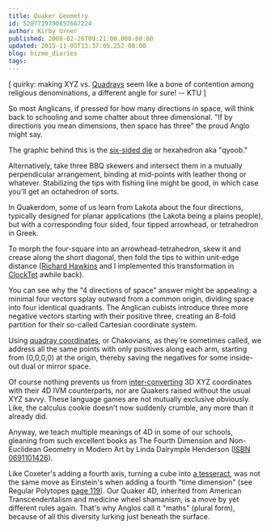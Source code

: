 ```yaml
---
title: Quaker Geometry
id: 5207719790857667224
author: Kirby Urner
published: 2008-02-26T09:21:00.000-08:00
updated: 2015-11-05T13:37:05.252-08:00
blog: bizmo_diaries
tags: 
---
```


[ quirky: making XYZ vs. [Quadrays](http://en.wikipedia.org/wiki/Quadray_coordinates) seem like a bone of contention among religious denominations, a different angle for sure! -- KTU ]

So most Anglicans, if pressed for how many directions in space, will think back to schooling and some chatter about three dimensional.  "If by directions you mean dimensions, then space has three" the proud Anglo might say.

The graphic behind this is the [six-sided die](http://worldgame.blogspot.com/2007/10/ppug-cubespace.html) or hexahedron aka "qyoob."

Alternatively, take three BBQ skewers and intersect them in a mutually perpendicular arrangement, binding at mid-points with leather thong or whatever.  Stabilizing the tips with fishing line might be good, in which case you'll get an octahedron of sorts.

[](https://blogger.googleusercontent.com/img/b/R29vZ2xl/AVvXsEg8yGotsoRn2e-oW0CTu-lOBYwTKAmAyWscrGTF2FzWH45GOWUyQAEgKs7B8XFS-CzdglUlOVU3yzbub8UwbWUV-Sc5c3fByKM-q0muMK0c6-Q5ZngGzSSIDDcIckDgm4WRGbF3/s1600-h/6spokes.gif)In Quakerdom, some of us learn from Lakota about the four directions, typically designed for planar applications (the Lakota being a plains people), but with a corresponding four sided, four tipped arrowhead, or tetrahedron in Greek.

To morph the four-square into an arrowhead-tetrahedron, skew it and crease along the short diagonal, then fold the tips to within unit-edge distance ([Richard Hawkins](http://www.newciv.org/Synergetic_Geometry/) and I implemented this transformation in [ClockTet](http://www.grunch.net/) awhile back).

You can see why the "4 directions of space" answer might be appealing:  a minimal four vectors splay outward from a common origin, dividing space into four identical quadrants.  The Anglican cubists introduce three more negative vectors starting with their positive three, creating an 8-fold partition for their so-called Cartesian coordinate system.

[](https://blogger.googleusercontent.com/img/b/R29vZ2xl/AVvXsEgADeEpxSuZpHnXqV3h50lFuieqYLN09zdrIfNKWzDOlN692wqQICQQ9A-yyKf_88KXJ6awY2JU3gzKwWctF_nqMpSTQ4ziwGMram7QLit1FCfjevqYJU8Q7XAv6Okz9dIj-AQ5/s1600-h/4spokes.gif)Using [quadray coordinates](http://www.grunch.net/synergetics/quadrays.html), or Chakovians, as they're sometimes called, we address all the same points with only positives along each arm, starting from (0,0,0,0) at the origin, thereby saving the negatives for some inside-out dual or mirror space.

Of course nothing prevents us from [inter-converting](http://www.grunch.net/synergetics/quadxyz.html) 3D XYZ coordinates with their 4D IVM counterparts, nor are Quakers raised without the usual XYZ savvy.  These language games are not mutually exclusive obviously.  Like, the calculus cookie doesn't now suddenly crumble, any more than it already did.

Anyway, we teach multiple meanings of 4D in some of our schools, gleaning from such excellent books as The Fourth Dimension and Non-Euclidean Geometry in Modern Art by Linda Dalrymple Henderson ([ISBN 0691101426](http://www.amazon.com/Fourth-Dimension-Non-Euclidean-Geometry-Modern/dp/0691101426/)).

Like Coxeter's adding a fourth axis, turning a cube into [a tesseract](http://en.wikipedia.org/wiki/Tesseract), was not the same move as Einstein's when adding a fourth "time dimension" (see Regular Polytopes [page 119](http://controlroom.blogspot.com/2006/08/more-dimension-talk.html)).  Our Quaker 4D, inherited from American Transcendentalism and medicine wheel shamanism, is a move by yet different rules again.  That's why Anglos call it "maths" (plural form), because of all this diversity lurking just beneath the surface.